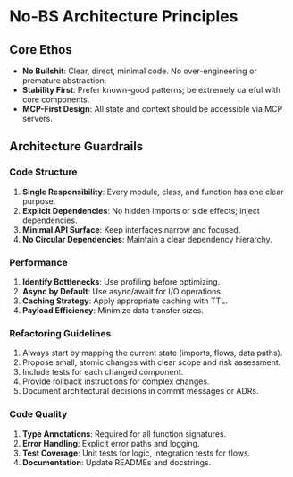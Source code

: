 # No-BS Architecture Principles

## Core Ethos

- **No Bullshit**: Clear, direct, minimal code. No over-engineering or premature abstraction.
- **Stability First**: Prefer known-good patterns; be extremely careful with core components.
- **MCP-First Design**: All state and context should be accessible via MCP servers.

## Architecture Guardrails

### Code Structure

1. **Single Responsibility**: Every module, class, and function has one clear purpose.
2. **Explicit Dependencies**: No hidden imports or side effects; inject dependencies.
3. **Minimal API Surface**: Keep interfaces narrow and focused.
4. **No Circular Dependencies**: Maintain a clear dependency hierarchy.

### Performance

1. **Identify Bottlenecks**: Use profiling before optimizing.
2. **Async by Default**: Use async/await for I/O operations.
3. **Caching Strategy**: Apply appropriate caching with TTL.
4. **Payload Efficiency**: Minimize data transfer sizes.

### Refactoring Guidelines

1. Always start by mapping the current state (imports, flows, data paths).
2. Propose small, atomic changes with clear scope and risk assessment.
3. Include tests for each changed component.
4. Provide rollback instructions for complex changes.
5. Document architectural decisions in commit messages or ADRs.

### Code Quality

1. **Type Annotations**: Required for all function signatures.
2. **Error Handling**: Explicit error paths and logging.
3. **Test Coverage**: Unit tests for logic, integration tests for flows.
4. **Documentation**: Update READMEs and docstrings.
